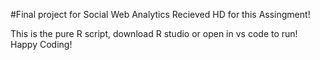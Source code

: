 #Final project for Social Web Analytics
Recieved HD for this Assingment!

This is the pure R script, download R studio or open in vs code to run! Happy Coding!
